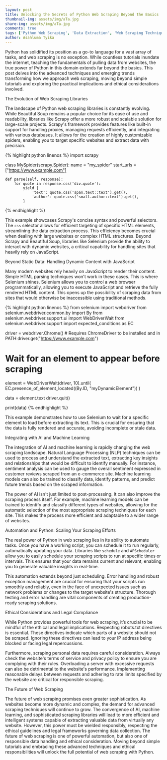 ```yaml
---
layout: post
title: Unlocking the Secrets of Python Web Scraping Beyond the Basics
thumbnail-img: assets/img/aTa.jpg
share-img: assets/img/aTa.jpg
comments: true
tags: ['Python Web Scraping', 'Data Extraction', 'Web Scraping Techniques', 'Advanced Scraping']
author: Asahluma Tyika
---
```



Python has solidified its position as a go-to language for a vast array of tasks, and web scraping is no exception. While countless tutorials inundate the internet, teaching the fundamentals of pulling data from websites, the true power of Python in this domain extends far beyond the basics. This post delves into the advanced techniques and emerging trends transforming how we approach web scraping, moving beyond simple tutorials and exploring the practical implications and ethical considerations involved.


The Evolution of Web Scraping Libraries

The landscape of Python web scraping libraries is constantly evolving. While Beautiful Soup remains a popular choice for its ease of use and readability, libraries like Scrapy offer a more robust and scalable solution for large-scale projects. Scrapy's framework provides features like built-in support for handling proxies, managing requests efficiently, and integrating with various databases.  It allows for the creation of highly customizable spiders, enabling you to target specific websites and extract data with precision.

{% highlight python linenos %}
import scrapy

class MySpider(scrapy.Spider):
    name = "my_spider"
    start_urls = ["https://www.example.com"]

    def parse(self, response):
        for quote in response.css('div.quote'):
            yield {
                'text': quote.css('span.text::text').get(),
                'author': quote.css('small.author::text').get(),
            }
{% endhighlight %}


This example showcases Scrapy's concise syntax and powerful selectors.  The `css` selector allows for efficient targeting of specific HTML elements, streamlining the data extraction process. This efficiency becomes crucial when dealing with large websites or complex HTML structures.  Beyond Scrapy and Beautiful Soup, libraries like Selenium provide the ability to interact with dynamic websites, a critical capability for handling sites that heavily rely on JavaScript.


Beyond Static Data: Handling Dynamic Content with JavaScript

Many modern websites rely heavily on JavaScript to render their content.  Simple HTML parsing techniques won't work in these cases.  This is where Selenium shines.  Selenium allows you to control a web browser programmatically, allowing you to execute JavaScript and retrieve the fully rendered HTML content.  This opens up the possibility of scraping data from sites that would otherwise be inaccessible using traditional methods.

{% highlight python linenos %}
from selenium import webdriver
from selenium.webdriver.common.by import By
from selenium.webdriver.support.ui import WebDriverWait
from selenium.webdriver.support import expected_conditions as EC

driver = webdriver.Chrome() # Requires ChromeDriver to be installed and in PATH
driver.get("https://www.example.com")

# Wait for an element to appear before scraping
element = WebDriverWait(driver, 10).until(
    EC.presence_of_element_located((By.ID, "myDynamicElement"))
)

data = element.text
driver.quit()

print(data)
{% endhighlight %}


This example demonstrates how to use Selenium to wait for a specific element to load before extracting its text. This is crucial for ensuring that the data is fully rendered and accurate, avoiding incomplete or stale data.


Integrating with AI and Machine Learning

The integration of AI and machine learning is rapidly changing the web scraping landscape.  Natural Language Processing (NLP) techniques can be used to process and understand the extracted text, extracting key insights and relationships that would be difficult to identify manually.  For instance, sentiment analysis can be used to gauge the overall sentiment expressed in customer reviews scraped from an e-commerce site.  Machine learning models can also be trained to classify data, identify patterns, and predict future trends based on the scraped information.

The power of AI isn't just limited to post-processing.  It can also improve the scraping process itself.  For example, machine learning models can be trained to identify and classify different types of websites, allowing for the automatic selection of the most appropriate scraping techniques for each site.  This makes the process more efficient and adaptable to a wider range of websites.


Automation and Python: Scaling Your Scraping Efforts

The real power of Python in web scraping lies in its ability to automate tasks.  Once you have a working script, you can schedule it to run regularly, automatically updating your data.  Libraries like `schedule` and `APScheduler` allow you to easily schedule your scraping scripts to run at specific times or intervals.  This ensures that your data remains current and relevant, enabling you to generate valuable insights in real-time.

This automation extends beyond just scheduling.  Error handling and robust exception management are crucial for ensuring that your scripts run smoothly and reliably, even in the face of unexpected issues such as network problems or changes to the target website's structure.  Thorough testing and error handling are vital components of creating production-ready scraping solutions.


Ethical Considerations and Legal Compliance

While Python provides powerful tools for web scraping, it’s crucial to be mindful of the ethical and legal implications.  Respecting robots.txt directives is essential.  These directives indicate which parts of a website should not be scraped.  Ignoring these directives can lead to your IP address being blocked or facing legal repercussions.

Furthermore, scraping personal data requires careful consideration.  Always check the website's terms of service and privacy policy to ensure you are complying with their rules.  Overloading a server with excessive requests can also be detrimental to the website's performance.  Implementing reasonable delays between requests and adhering to rate limits specified by the website are critical for responsible scraping.


The Future of Web Scraping

The future of web scraping promises even greater sophistication.  As websites become more dynamic and complex, the demand for advanced scraping techniques will continue to grow.  The convergence of AI, machine learning, and sophisticated scraping libraries will lead to more efficient and intelligent systems capable of extracting valuable data from virtually any website.  However, this power must be wielded responsibly, respecting the ethical guidelines and legal frameworks governing data collection.  The future of web scraping is one of powerful automation, but also one of responsible data handling and ethical consideration.  Moving beyond simple tutorials and embracing these advanced techniques and ethical responsibilities will unlock the full potential of web scraping with Python.
